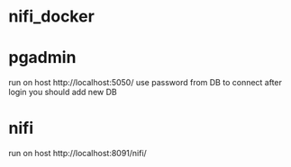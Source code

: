 # nifi_docker

# pgadmin
run on host http://localhost:5050/
use password from DB to connect
after login you should add new DB

# nifi
run on host http://localhost:8091/nifi/